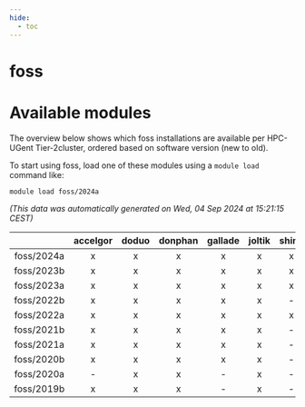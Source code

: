 ```yaml
---
hide:
  - toc
---
```


foss
====

# Available modules


The overview below shows which foss installations are available per HPC-UGent Tier-2cluster, ordered based on software version (new to old).

To start using foss, load one of these modules using a `module load` command like:

```shell
module load foss/2024a
```

*(This data was automatically generated on Wed, 04 Sep 2024 at 15:21:15 CEST)*  

| |accelgor|doduo|donphan|gallade|joltik|shinx|skitty|
| :---: | :---: | :---: | :---: | :---: | :---: | :---: | :---: |
|foss/2024a|x|x|x|x|x|x|x|
|foss/2023b|x|x|x|x|x|x|x|
|foss/2023a|x|x|x|x|x|x|x|
|foss/2022b|x|x|x|x|x|-|x|
|foss/2022a|x|x|x|x|x|x|x|
|foss/2021b|x|x|x|x|x|-|x|
|foss/2021a|x|x|x|x|x|-|x|
|foss/2020b|x|x|x|x|x|-|x|
|foss/2020a|-|x|x|-|x|-|x|
|foss/2019b|x|x|x|-|x|-|x|
